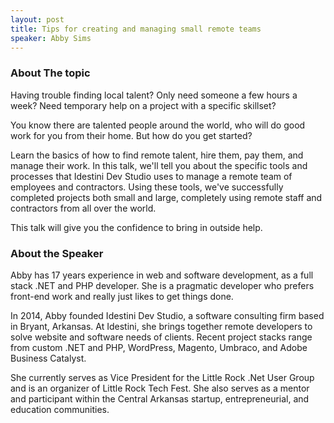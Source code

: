 ```yaml
---
layout: post
title: Tips for creating and managing small remote teams
speaker: Abby Sims
---
```


### About The topic
Having trouble finding local talent? Only need someone a few hours a week? Need temporary help on a project with a specific skillset? 

You know there are talented people around the world, who will do good work for you from their home. But how do you get started?

Learn the basics of how to find remote talent, hire them, pay them, and manage their work. In this talk, we'll tell you about the specific tools and processes that Idestini Dev Studio uses to manage a remote team of employees and contractors. Using these tools, we've successfully completed projects both small and large, completely using remote staff and contractors from all over the world. 

This talk will give you the confidence to bring in outside help.

### About the Speaker
Abby has 17 years experience in web and software development, as a full stack .NET and PHP developer. She is a pragmatic developer who prefers front-end work and really just likes to get things done. 

In 2014, Abby founded Idestini Dev Studio, a software consulting firm based in Bryant, Arkansas. At Idestini, she brings together remote developers to solve website and software needs of clients. Recent project stacks range from custom .NET and PHP, WordPress, Magento, Umbraco, and Adobe Business Catalyst.

She currently serves as Vice President for the Little Rock .Net User Group and is an organizer of Little Rock Tech Fest. She also serves as a mentor and participant within the Central Arkansas startup, entrepreneurial, and education communities.